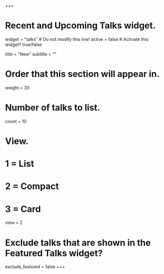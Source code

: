 +++
# Recent and Upcoming Talks widget.
widget = "talks"  # Do not modify this line!
active = false  # Activate this widget? true/false

title = "New"
subtitle = ""

# Order that this section will appear in.
weight = 30

# Number of talks to list.
count = 10

# View.
#   1 = List
#   2 = Compact
#   3 = Card
view = 2

# Exclude talks that are shown in the Featured Talks widget?
exclude_featured = false
+++
